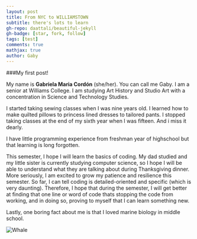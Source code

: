 ```yaml
---
layout: post
title: From NYC to WILLIAMSTOWN 
subtitle: there's lots to learn
gh-repo: daattali/beautiful-jekyll
gh-badge: [star, fork, follow]
tags: [test]
comments: true
mathjax: true
author: Gaby
---
```

###My first post!

My name is **Gabriela Maria Cordón** (she/her). You can call me Gaby. I am a senior at Williams College. I am studying Art History and Studio Art with a concentration in Science and Technology Studies. 

I started taking sewing classes when I was nine years old. I learned how to make quilted pillows to princess lined dresses to tailored pants. I stopped taking classes at the end of my sixth year when I was fifteen. And i miss it dearly.

I have little programming experience from freshman year of highschool but that learning is long forgotten.

This semester, I hope I will learn the basics of coding. My dad studied and my little sister is currently studying computer science, so I hope I will be able to understand what they are talking about during Thanksgiving dinner. More seriously, I am excited to grow my patience and resilience this semester. So far, I can tell coding is detailed-oriented and specific (which is very daunting). Therefore, I hope that during the semester, I will get better at finding that one line or word of code thats stopping the code from working, and in doing so, proving to myself that I can learn something new. 

Lastly, one boring fact about me is that I loved marine biology in middle school. 

![Whale](https://www.google.com/url?sa=i&url=https%3A%2F%2Fwww.britannica.com%2Fanimal%2Fwhale&psig=AOvVaw1F7XNA0fUC7xRyE1yJdt_p&ust=1758065351365000&source=images&cd=vfe&opi=89978449&ved=0CBYQjRxqFwoTCKCuuPj1248DFQAAAAAdAAAAABAE) 

